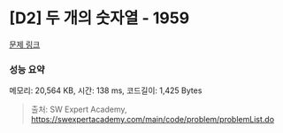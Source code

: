 # [D2] 두 개의 숫자열 - 1959 

[문제 링크](https://swexpertacademy.com/main/code/problem/problemDetail.do?contestProbId=AV5PpoFaAS4DFAUq) 

### 성능 요약

메모리: 20,564 KB, 시간: 138 ms, 코드길이: 1,425 Bytes



> 출처: SW Expert Academy, https://swexpertacademy.com/main/code/problem/problemList.do